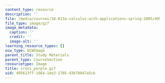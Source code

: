 ```yaml
---
content_type: resource
description: ''
file: /media/courses/18-013a-calculus-with-applications-spring-2005/495613ff16641ee3170543b78847a5cb_cross_purple.gif
file_type: image/gif
image_metadata:
  caption: ''
  credit: ''
  image-alt: ''
learning_resource_types: []
ocw_type: OCWImage
parent_title: Study Materials
parent_type: CourseSection
resourcetype: Image
title: cross_purple.gif
uid: 495613ff-1664-1ee3-1705-43b78847a5cb
---
```

